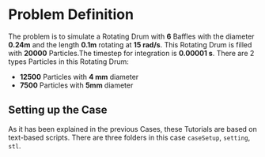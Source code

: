 # Problem Definition 
The problem is to simulate a Rotating Drum with **6** Baffles with the diameter **0.24m** and the length **0.1m** rotating at **15 rad/s**. This Rotating Drum is filled with **20000** Particles.The timestep for integration is **0.00001 s**. There are 2 types Particles in this Rotating Drum:
* **12500** Particles with **4 mm** diameter
* **7500** Particles with **5mm** diameter  
## Setting up the Case
As it has been explained in the previous Cases, these Tutorials are based on text-based scripts. There are three folders in this case `caseSetup`, `setting`, `stl`.

